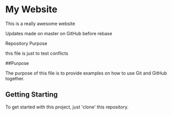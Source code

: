 # My Website

This is a really awesome website

Updates made on master on GitHub before rebase

Repository Purpose

this file is just to test conflicts

##Purpose

The purpose of this file is to provide examples
on how to use Git and GitHub together.

## Getting Starting

To get started with this project, just 'clone' this repository.
